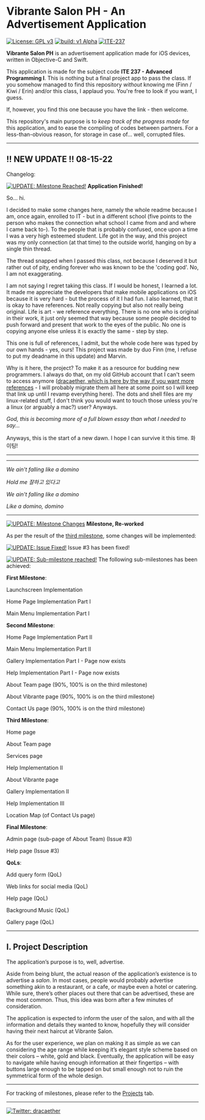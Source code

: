 # Vibrante Salon PH - An Advertisement Application

[![License: GPL v3](https://img.shields.io/badge/License-GPLv3-blue.svg)](https://www.gnu.org/licenses/gpl-3.0) [![build: v1 Alpha](https://img.shields.io/badge/build-v1.0-brightgreen)](https://github.com/dorkaether/VibranteSalonPHApp/releases/) [![ITE-237](https://img.shields.io/badge/ITE--237-iOS-%238b9dc3)](https://www.facebook.com/groups/337037380291306/)

**Vibrante Salon PH** is an advertisement application made for iOS devices, written in Objective-C and Swift.

This application is made for the subject code **ITE 237 - Advanced Programming I**. This is nothing but a final project app to pass the class. If you somehow managed to find this repository *without* knowing me (Finn / Kiwi / Erin) and/or this class, I applaud you. You're free to look if you want, I guess.

If, however, you find this one because you have the link - then welcome.

This repository's main purpose is to *keep track of the progress made* for this application, and to ease the compiling of codes between partners. For a less-than-obvious reason, for storage in case of... well, corrupted files.

---

## !! NEW UPDATE !! 08-15-22
Changelog:

[![UPDATE: Milestone Reached!](https://img.shields.io/badge/UPDATE-Milestone%20Reached!-blue)](https://github.com/dorkaether/VibranteSalonPHApp#-new-update-) **Application Finished!**

So... hi.

I decided to make some changes here, namely the whole readme because I am, once again, enrolled to IT - but in a different school (five points to the person who makes the connection what school I came from and and where I came back to-). To the people that is probably confused, once upon a time I was a very high esteemed student. Life got in the way, and this project was my only connection (at that time) to the outside world, hanging on by a single thin thread.

The thread snapped when I passed this class, not because I deserved it but rather out of pity, ending forever who was known to be the 'coding god'. No, I am not exaggerating.

I am not saying I regret taking this class. If I would be honest, I learned a lot. It made me appreciate the developers that make mobile applications on iOS because it is very hard - but the process of it I had fun. I also learned, that it is okay to have references. Not really copying but also not really being original. Life is art - we reference everything. There is no one who is original in their work, it just only seemed that way because some people decided to push forward and present that work to the eyes of the public. No one is copying anyone else unless it is exactly the same - step by step.

This one is full of references, I admit, but the whole code here was typed by our own hands - yes, ours! This project was made by duo Finn (me, I refuse to put my deadname in this update) and Marvin.

Why is it here, the project? To make it as a resource for budding new programmers. I always do that, on my old GitHub account that I can't seem to access anymore ([dracaether, which is here by the way if you want more references](https://github.com/dracaether) - I will probably migrate them all here at some point so I will keep that link up until I revamp everything here). The dots and shell files are my linux-related stuff, I don't think you would want to touch those unless you're a linux (or arguably a mac?) user? Anyways.

*God, this is becoming more of a full blown essay than what I needed to say...*

Anyways, this is the start of a new dawn. I hope I can survive it this time. 화이팅!

---




---

*We ain't falling like a domino*

*Hold me 잘하고 있다고*

*We ain't falling like a domino*

*Like a domino, domino*

---


[![UPDATE: Milestone Changes](https://img.shields.io/badge/UPDATE-Milestone%20Changes-orange)](https://github.com/dorkaether/VibranteSalonPHApp#-new-update-) **Milestone, Re-worked**

As per the result of the [third milestone](https://github.com/dorkaether/VibranteSalonPHApp/projects/3), some changes will be implemented:

[![UPDATE: Issue Fixed!](https://img.shields.io/badge/UPDATE-Issue%20Fixed!-brightgreen)](https://github.com/dorkaether/VibranteSalonPHApp/issues/1) Issue #3 has been fixed!

[![UPDATE: Sub-milestone reached!](https://img.shields.io/badge/UPDATE-Sub--milestone%20Reached!-blue)](https://github.com/dorkaether/VibranteSalonPHApp/projects/2) The following sub-milestones has been achieved:

**First Milestone**:

Launchscreen Implementation

Home Page Implementation Part I

Main Menu Implementation Part I

**Second Milestone**:

Home Page Implementation Part II

Main Menu Implementation Part II

Gallery Implementation Part I - Page now exists

Help Implementation Part I - Page now exists

About Team page (90%, 100% is on the third milestone)

About Vibrante page (90%, 100% is on the third milestone)

Contact Us page (90%, 100% is on the third milestone)

**Third Milestone**:

Home page

About Team page

Services page

Help Implementation II

About Vibrante page

Gallery Implementation II

Help Implementation III

Location Map (of Contact Us page)

**Final Milestone**:

Admin page (sub-page of About Team) (Issue #3)

Help page (Issue #3)

**QoLs**:

Add query form (QoL)

Web links for social media (QoL)

Help page (QoL)

Background Music (QoL)

Gallery page (QoL)

---

## I. Project Description

The application’s purpose is to, well, advertise.

Aside from being blunt, the actual reason of the application’s existence is to advertise a *salon*. In most cases, people would probably advertise something akin to a restaurant, or a cafe, or maybe even a hotel or catering. While sure, there’s other places out there that can be advertised, these are the most common. Thus, this idea was born after a few minutes of consideration.

The application is expected to inform the user of the salon, and with all the information and details they wanted to know, hopefully they will consider having their next haircut at Vibrante Salon.

As for the user experience, we plan on making it as simple as we can considering the age range while keeping it’s elegant style scheme based on their colors – white, gold and black. Eventually, the application will be easy to navigate while having enough information at their fingertips – with buttons large enough to be tapped on but small enough not to ruin the symmetrical form of the whole design.

---

For tracking of milestones, please refer to the [Projects](https://github.com/dorkaether/VibranteSalonPHApp/projects) tab.

---

[![Twitter: dracaether](https://img.shields.io/badge/Twitter-dracaether-%2300aced)](https://twitter.com/dracaether) 

